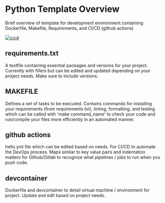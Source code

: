 # Python Template Overview

Brief overview of template for development environment containing Dockerfile, Makefile, Requirements, and CI/CD (github actions)

[![cicd](https://github.com/nogibjj/jdc154PythonTemplate/actions/workflows/hello.yml/badge.svg)](https://github.com/nogibjj/jdc154PythonTemplate/actions/workflows/hello.yml)


## requirements.txt
A textfile containing essential packages and versions for your project. Currently with fillers but can be edited and updated depending on your project needs. Make sure to include versions. 

## MAKEFILE
Defines a set of tasks to be executed. Contains commands for installing your requirements (from requirements.txt), linting, formatting, and testing which can be called with 'make command_name' to check your code and run/compile your files more efficiently in an automated manner.

## github actions
hello.yml file which can be edited based on needs. For CI/CD to automate the DevOps process. Maps similar to key value pairs and indentation matters for Github/Gitlab to recognize what pipelines / jobs to run when you push code. 

## devcontainer
Dockerfile and devcontainer to detail virtual machine / environment for project. Update and edit based on project needs.